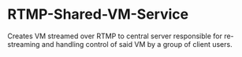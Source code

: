 # RTMP-Shared-VM-Service
Creates VM streamed over RTMP to central server responsible for re-streaming and handling control of said VM by a group of client users.
